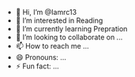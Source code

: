 - 👋 Hi, I’m @Iamrc13
- 👀 I’m interested in Reading 
- 🌱 I’m currently learning Prepration 
- 💞️ I’m looking to collaborate on ...
- 📫 How to reach me ...
- 😄 Pronouns: ...
- ⚡ Fun fact: ...

<!---
Iamrc13/Iamrc13 is a ✨ special ✨ repository because its `README.md` (this file) appears on your GitHub profile.
You can click the Preview link to take a look at your changes.
--->
